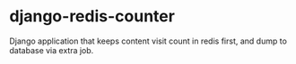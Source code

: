 # django-redis-counter
Django application that keeps content visit count in redis first, and dump to database via extra job.
